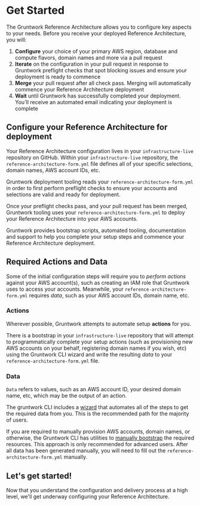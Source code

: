 # Get Started

The Gruntwork Reference Architecture allows you to configure key aspects to your needs. Before you receive your deployed Reference Architecture, you will:
1. **Configure** your choice of your primary AWS region, database and compute flavors, domain names and more via a pull request
2. **Iterate** on the configuration in your pull request in response to Gruntwork preflight checks that spot blocking issues and ensure your deployment is ready to commence
3. **Merge** your pull request after all check pass. Merging will automatically commence your Reference Architecture deployment
4. **Wait** until Gruntwork has successfully completed your deployment. You'll receive an automated email indicating your deployment is complete

## Configure your Reference Architecture for deployment

Your Reference Architecture configuration lives in your `infrastructure-live` repository on GitHub. Within your `infrastructure-live` repository, the `reference-architecture-form.yml` file defines all of your specific selections, domain names, AWS account IDs, etc.

Gruntwork deployment tooling reads your `reference-architecture-form.yml` in order to first perform preflight checks to
ensure your accounts and selections are valid and ready for deployment.

Once your preflight checks pass, and your pull request has been merged, Gruntwork tooling uses your `reference-architecture-form.yml` to deploy your Reference Architecture into your AWS accounts.

Gruntwork provides bootstrap scripts, automated tooling, documentation and support to help you complete your setup steps and commence your Reference Architecture deployment.

## Required Actions and Data
Some of the initial configuration steps will require you to *perform actions* against your AWS account(s), such as creating an IAM role that Gruntwork uses to access your accounts. Meanwhile, your `reference-architecture-form.yml` requires *data*, such as your AWS account IDs, domain name, etc.

### Actions

Wherever possible, Gruntwork attempts to automate setup **actions** for you.

There is a bootstrap in your `infrastructure-live` repository that will attempt to programmatically complete your setup actions (such as provisioning new AWS accounts on your behalf, registering domain names if you wish, etc) using the Gruntwork CLI wizard and write the resulting *data* to your `reference-architecture-form.yml` file.

### Data
`Data` refers to values, such as an AWS account ID, your desired domain name, etc, which may be the output of an action.

The gruntwork CLI includes a [wizard](./run-the-wizard.md) that automates all of the steps to get the required data from you. This is the recommended path for the majority of users.

If you are required to manually provision AWS accounts, domain names, or otherwise, the Gruntwork CLI has utilities to [manually bootstrap](https://github.com/gruntwork-io/gruntwork#bootstrap-manually) the required resources. This approach is only recommended for advanced users. After all data has been generated manually, you will need to fill out the `reference-architecture-form.yml` manually.

## Let's get started!

Now that you understand the configuration and delivery process at a high level, we'll get underway configuring your Reference Architecture.



<!-- ##DOCS-SOURCER-START
{
  "sourcePlugin": "local-copier",
  "hash": "40a86f6143e5d0159025ee7db20b5bbb"
}
##DOCS-SOURCER-END -->
